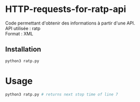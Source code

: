 # HTTP-requests-for-ratp-api

Code permettant d'obtenir des informations à partir d'une API.   
API utilisée :  ratp   
Format :  XML   

## Installation
```bash
python3 ratp.py
```

# Usage

```python
python3 ratp.py # returns next stop time of line 7
```
